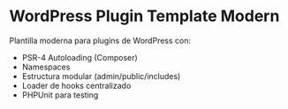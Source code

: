 # WordPress Plugin Template Modern

Plantilla moderna para plugins de WordPress con:
- PSR-4 Autoloading (Composer)
- Namespaces
- Estructura modular (admin/public/includes)
- Loader de hooks centralizado
- PHPUnit para testing
